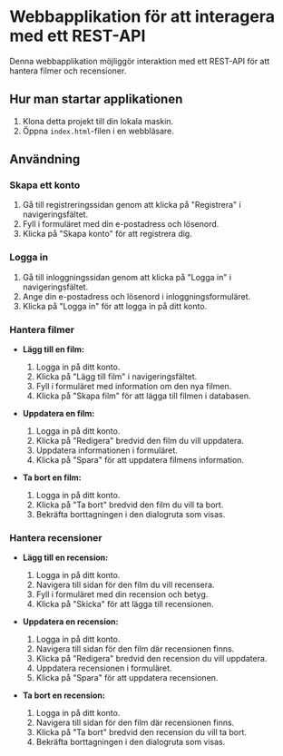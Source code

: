 # Webbapplikation för att interagera med ett REST-API

Denna webbapplikation möjliggör interaktion med ett REST-API för att hantera filmer och recensioner.

## Hur man startar applikationen

1. Klona detta projekt till din lokala maskin.
2. Öppna `index.html`-filen i en webbläsare.

## Användning

### Skapa ett konto

1. Gå till registreringssidan genom att klicka på "Registrera" i navigeringsfältet.
2. Fyll i formuläret med din e-postadress och lösenord.
3. Klicka på "Skapa konto" för att registrera dig.

### Logga in

1. Gå till inloggningssidan genom att klicka på "Logga in" i navigeringsfältet.
2. Ange din e-postadress och lösenord i inloggningsformuläret.
3. Klicka på "Logga in" för att logga in på ditt konto.

### Hantera filmer

- **Lägg till en film:**
  1. Logga in på ditt konto.
  2. Klicka på "Lägg till film" i navigeringsfältet.
  3. Fyll i formuläret med information om den nya filmen.
  4. Klicka på "Skapa film" för att lägga till filmen i databasen.

- **Uppdatera en film:**
  1. Logga in på ditt konto.
  2. Klicka på "Redigera" bredvid den film du vill uppdatera.
  3. Uppdatera informationen i formuläret.
  4. Klicka på "Spara" för att uppdatera filmens information.

- **Ta bort en film:**
  1. Logga in på ditt konto.
  2. Klicka på "Ta bort" bredvid den film du vill ta bort.
  3. Bekräfta borttagningen i den dialogruta som visas.

### Hantera recensioner

- **Lägg till en recension:**
  1. Logga in på ditt konto.
  2. Navigera till sidan för den film du vill recensera.
  3. Fyll i formuläret med din recension och betyg.
  4. Klicka på "Skicka" för att lägga till recensionen.

- **Uppdatera en recension:**
  1. Logga in på ditt konto.
  2. Navigera till sidan för den film där recensionen finns.
  3. Klicka på "Redigera" bredvid den recension du vill uppdatera.
  4. Uppdatera recensionen i formuläret.
  5. Klicka på "Spara" för att uppdatera recensionen.

- **Ta bort en recension:**
  1. Logga in på ditt konto.
  2. Navigera till sidan för den film där recensionen finns.
  3. Klicka på "Ta bort" bredvid den recension du vill ta bort.
  4. Bekräfta borttagningen i den dialogruta som visas.
